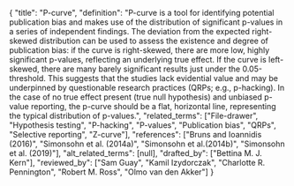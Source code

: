 {
    "title": "P-curve",
    "definition": "P-curve is a tool for identifying potential publication bias and makes use of the distribution of significant p-values in a series of independent findings. The deviation from the expected right-skewed distribution can be used to assess the existence and degree of publication bias: if the curve is right-skewed, there are more low, highly significant p-values, reflecting an underlying true effect. If the curve is left-skewed, there are many barely significant results just under the 0.05-threshold. This suggests that the studies lack evidential value and may be underpinned by questionable research practices (QRPs; e.g., p-hacking). In the case of no true effect present (true null hypothesis) and unbiased p-value reporting, the p-curve should be a flat, horizontal line, representing the typical distribution of p-values.",
    "related_terms": ["File-drawer", "Hypothesis testing", "P-hacking", "P-values", "Publication bias", "QRPs", "Selective reporting", "Z-curve"],
    "references": ["Bruns and Ioannidis (2016)", "Simonsohn et al. (2014a)", "Simonsohn et al.(2014b)", "Simonsohn et al. (2019)"],
    "alt_related_terms": [null],
    "drafted_by": ["Bettina M. J. Kern"],
    "reviewed_by": ["Sam Guay", "Kamil Izydorczak", "Charlotte R. Pennington", "Robert M. Ross", "Olmo van den Akker"]
  }
